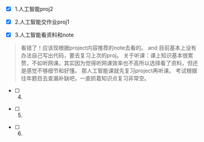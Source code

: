 - [x] 1.人工智能proj2
> 
- [x] 2.人工智能交作业proj1
> 
- [x] 3.人工智能看资料和note
> 看错了！应该现根据project内容推荐的note去看的。
> and 目前基本上没有办法自己写出代码，要去复习上次的proj。
> 关于听课：课上知识基本很累赘，不如听网课。其实因为觉得听网课效率也不高所以选择看了资料，但还是感觉不够细节和好懂。
> 那人工智能课就先复习project再听课。
> 考试根据往年题目去查漏补缺吧，一直抓着知识点复习非常空。
- [ ] 4.
> 
- [ ] 5.
> 
- [ ] 6.
> 